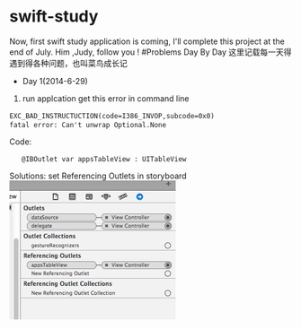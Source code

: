 swift-study
===========

Now, first swift study application is coming, I'll complete this project at the end of July. Him ,Judy, follow you !
#Problems Day By Day
这里记载每一天得遇到得各种问题，也叫菜鸟成长记
* Day 1(2014-6-29)  
 1. run applcation get this error in command line   
  ``` 
  EXC_BAD_INSTRUCTUCTION(code=I386_INVOP,subcode=0x0)  
  fatal error: Can't unwrap Optional.None  
 ```
Code:  
```
   @IBOutlet var appsTableView : UITableView
``` 
Solutions: set Referencing Outlets in storyboard  
    ![image](https://github.com/yangding39/swift-study/raw/master/images/reference-outlet.png)
   
